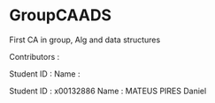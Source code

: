 # GroupCAADS
First CA in group, Alg and data structures

Contributors :

Student ID : 
Name :

Student ID : x00132886
Name : MATEUS PIRES Daniel

